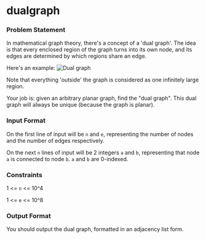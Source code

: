 # dualgraph
### Problem Statement

In mathematical graph theory, there's a concept of a 'dual graph'. The idea is that every enclosed region of the graph turns into its own node, and its edges are determined by which regions share an edge.

Here's an example: ![Dual graph](https://upload.wikimedia.org/wikipedia/commons/b/ba/Duals_graphs.svg)

Note that everything 'outside' the graph is considered as one infinitely large region.

Your job is: given an arbitrary planar graph, find the "dual graph". This dual graph will always be unique (because the graph is planar). 

### Input Format
On the first line of input will be `n` and `e`, representing the number of nodes and the number of edges respectively.

On the next `n` lines of input will be 2 integers `a` and `b`, representing that node `a` is connected to node `b`. `a` and `b` are 0-indexed.

### Constraints
1 <= `n` <= 10^4

1 <= `e` <= 10^8

### Output Format
You should output the dual graph, formatted in an adjacency list form.


